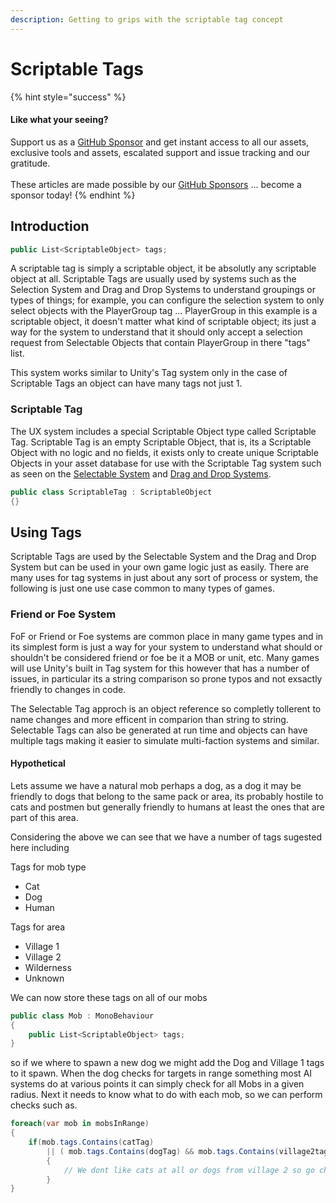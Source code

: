```yaml
---
description: Getting to grips with the scriptable tag concept
---
```


# Scriptable Tags

{% hint style="success" %}
#### Like what your seeing?

Support us as a [GitHub Sponsor](../../where-to-buy/become-a-sponsor.md) and get instant access to all our assets, exclusive tools and assets, escalated support and issue tracking and our gratitude.\
\
These articles are made possible by our [GitHub Sponsors](../../where-to-buy/become-a-sponsor.md) ... become a sponsor today!
{% endhint %}

## Introduction

```csharp
public List<ScriptableObject> tags;
```

A scriptable tag is simply a scriptable object, it be absolutly any scriptable object at all. Scriptable Tags are usually used by systems such as the Selection System and Drag and Drop Systems to understand groupings or types of things; for example, you can configure the selection system to only select objects with the PlayerGroup tag ... PlayerGroup in this example is a scriptable object, it doesn't matter what kind of scriptable object; its just a way for the system to understand that it should only accept a selection request from Selectable Objects that contain PlayerGroup in there "tags" list.

This system works similar to Unity's Tag system only in the case of Scriptable Tags an object can have many tags not just 1.

### Scriptable Tag&#x20;

The UX system includes a special Scriptable Object type called Scriptable Tag. Scriptable Tag is an empty Scriptable Object, that is, its a Scriptable Object with no logic and no fields, it exists only to create unique Scriptable Objects in your asset database for use with the Scriptable Tag system such as seen on the [Selectable System](../../toolkit-for-ui-and-ux/unity/learning/core-concepts/selection-system.md) and [Drag and Drop Systems](../../toolkit-for-ui-and-ux/unity/learning/core-concepts/drag-and-drop-system.md).

```csharp
public class ScriptableTag : ScriptableObject
{}
```

## Using Tags

Scriptable Tags are used by the Selectable System and the Drag and Drop System but can be used in your own game logic just as easily. There are many uses for tag systems in just about any sort of process or system, the following is just one use case common to many types of games.

### Friend or Foe System

FoF or Friend or Foe systems are common place in many game types and in its simplest form is just a way for your system to understand what should or shouldn't be considered friend or foe be it a MOB or unit, etc. Many games will use Unity's built in Tag system for this however that has a number of issues, in particular its a string comparison so prone typos and not exsactly friendly to changes in code.

The Selectable Tag approch is an object reference so completly tollerent to name changes and more efficent in comparion than string to string. Selectable Tags can also be generated at run time and objects can have multiple tags making it easier to simulate multi-faction systems and similar.

#### Hypothetical

Lets assume we have a natural mob perhaps a dog, as a dog it may be friendly to dogs that belong to the same pack or area, its probably hostile to cats and postmen but generally friendly to humans at least the ones that are part of this area.

Considering the above we can see that we have a number of tags sugested here including

Tags for mob type

* Cat
* Dog
* Human

Tags for area

* Village 1
* Village 2
* Wilderness
* Unknown

We can now store these tags on all of our mobs

```csharp
public class Mob : MonoBehaviour
{
    public List<ScriptableObject> tags;
}
```

so if we where to spawn a new dog we might add the Dog and Village 1 tags to it spawn. When the dog checks for targets in range something most AI systems do at various points it can simply check for all Mobs in a given radius. Next it needs to know what to do with each mob, so we can perform checks such as.

```csharp
foreach(var mob in mobsInRange)
{
    if(mob.tags.Contains(catTag)
        || ( mob.tags.Contains(dogTag) && mob.tags.Contains(village2tag))
        {
            // We dont like cats at all or dogs from village 2 so go chase it
        }
}
```
